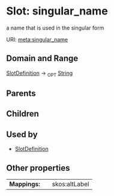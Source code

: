 
# Slot: singular_name


a name that is used in the singular form

URI: [meta:singular_name](https://w3id.org/biolink/biolinkml/meta/singular_name)


## Domain and Range

[SlotDefinition](SlotDefinition.md) ->  <sub>OPT</sub> [String](types/String.md)

## Parents


## Children


## Used by

 * [SlotDefinition](SlotDefinition.md)

## Other properties

|  |  |  |
| --- | --- | --- |
| **Mappings:** | | skos:altLabel |

